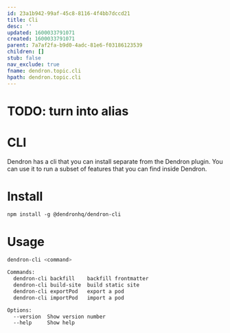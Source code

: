```yaml
---
id: 23a1b942-99af-45c8-8116-4f4bb7dccd21
title: Cli
desc: ''
updated: 1600033791071
created: 1600033791071
parent: 7a7af2fa-b9d0-4adc-81e6-f03186123539
children: []
stub: false
nav_exclude: true
fname: dendron.topic.cli
hpath: dendron.topic.cli
---
```

# TODO: turn into alias

# CLI

Dendron has a cli that you can install separate from the Dendron plugin. You can use it to run a subset of features that you can find inside Dendron. 

# Install

```
npm install -g @dendronhq/dendron-cli
```

# Usage

```sh
dendron-cli <command>

Commands:
  dendron-cli backfill    backfill frontmatter
  dendron-cli build-site  build static site
  dendron-cli exportPod   export a pod
  dendron-cli importPod   import a pod

Options:
  --version  Show version number                                       [boolean]
  --help     Show help                                                 [boolean]
```


